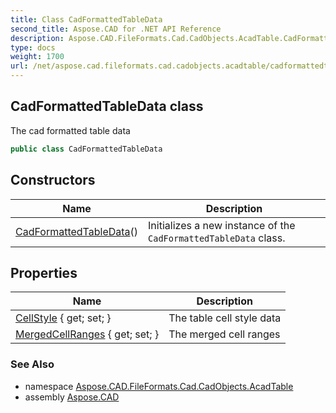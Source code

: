 ```yaml
---
title: Class CadFormattedTableData
second_title: Aspose.CAD for .NET API Reference
description: Aspose.CAD.FileFormats.Cad.CadObjects.AcadTable.CadFormattedTableData class. The cad formatted table data
type: docs
weight: 1700
url: /net/aspose.cad.fileformats.cad.cadobjects.acadtable/cadformattedtabledata/
---
```

## CadFormattedTableData class

The cad formatted table data

```csharp
public class CadFormattedTableData
```

## Constructors

| Name | Description |
| --- | --- |
| [CadFormattedTableData](cadformattedtabledata/)() | Initializes a new instance of the `CadFormattedTableData` class. |

## Properties

| Name | Description |
| --- | --- |
| [CellStyle](../../aspose.cad.fileformats.cad.cadobjects.acadtable/cadformattedtabledata/cellstyle/) { get; set; } | The table cell style data |
| [MergedCellRanges](../../aspose.cad.fileformats.cad.cadobjects.acadtable/cadformattedtabledata/mergedcellranges/) { get; set; } | The merged cell ranges |

### See Also

* namespace [Aspose.CAD.FileFormats.Cad.CadObjects.AcadTable](../../aspose.cad.fileformats.cad.cadobjects.acadtable/)
* assembly [Aspose.CAD](../../)



